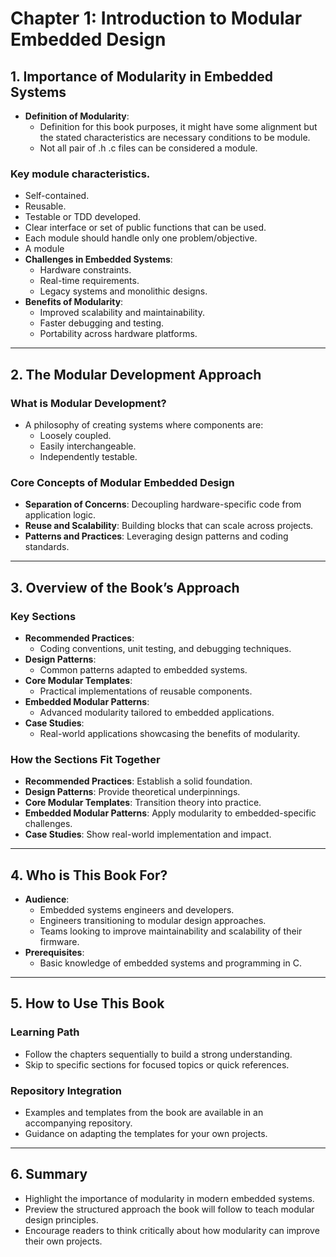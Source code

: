 # Chapter 1: Introduction to Modular Embedded Design

## 1. Importance of Modularity in Embedded Systems

- **Definition of Modularity**:
  - Definition for this book purposes, it might have some alignment but the stated characteristics are necessary conditions to be module.
  - Not all pair of .h .c files can be considered a module.

### Key module characteristics.
  - Self-contained.
  - Reusable.
  - Testable or TDD developed.
  - Clear interface or set of public functions that can be used.
  - Each module should handle only one problem/objective.
  - A module 
- **Challenges in Embedded Systems**:
  - Hardware constraints.
  - Real-time requirements.
  - Legacy systems and monolithic designs.
- **Benefits of Modularity**:
  - Improved scalability and maintainability.
  - Faster debugging and testing.
  - Portability across hardware platforms.

---

## 2. The Modular Development Approach

### What is Modular Development?

- A philosophy of creating systems where components are:
  - Loosely coupled.
  - Easily interchangeable.
  - Independently testable.

### Core Concepts of Modular Embedded Design

- **Separation of Concerns**: Decoupling hardware-specific code from application logic.
- **Reuse and Scalability**: Building blocks that can scale across projects.
- **Patterns and Practices**: Leveraging design patterns and coding standards.

---

## 3. Overview of the Book’s Approach

### Key Sections

- **Recommended Practices**:
  - Coding conventions, unit testing, and debugging techniques.
- **Design Patterns**:
  - Common patterns adapted to embedded systems.
- **Core Modular Templates**:
  - Practical implementations of reusable components.
- **Embedded Modular Patterns**:
  - Advanced modularity tailored to embedded applications.
- **Case Studies**:
  - Real-world applications showcasing the benefits of modularity.

### How the Sections Fit Together

- **Recommended Practices**: Establish a solid foundation.
- **Design Patterns**: Provide theoretical underpinnings.
- **Core Modular Templates**: Transition theory into practice.
- **Embedded Modular Patterns**: Apply modularity to embedded-specific challenges.
- **Case Studies**: Show real-world implementation and impact.

---

## 4. Who is This Book For?

- **Audience**:
  - Embedded systems engineers and developers.
  - Engineers transitioning to modular design approaches.
  - Teams looking to improve maintainability and scalability of their firmware.
- **Prerequisites**:
  - Basic knowledge of embedded systems and programming in C.

---

## 5. How to Use This Book

### Learning Path

- Follow the chapters sequentially to build a strong understanding.
- Skip to specific sections for focused topics or quick references.

### Repository Integration

- Examples and templates from the book are available in an accompanying repository.
- Guidance on adapting the templates for your own projects.

---

## 6. Summary

- Highlight the importance of modularity in modern embedded systems.
- Preview the structured approach the book will follow to teach modular design principles.
- Encourage readers to think critically about how modularity can improve their own projects.
